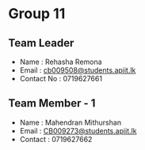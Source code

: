 # Group 11

## Team Leader
- Name : Rehasha Remona
- Email : cb009508@students.apiit.lk
- Contact No : 0719627661

## Team Member - 1
- Name : Mahendran Mithurshan 
- Email : CB009273@students.apiit.lk
- Contact :  0719627662